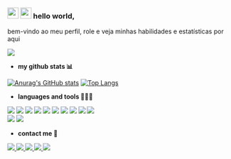 <!--START_SECTION:waka-->
<!--END_SECTION:waka-->
### <img src="https://emojis.slackmojis.com/emojis/images/1531849430/4246/blob-sunglasses.gif?1531849430" width="25"/> <img src="https://media.giphy.com/media/hvRJCLFzcasrR4ia7z/giphy.gif" width="25"> hello world,

<p>
  bem-vindo ao meu perfil, role e veja minhas habilidades e estatísticas por aqui
</p>

 ![](https://komarev.com/ghpvc/?username=barreto-juan&style=plastic&label=Profile+Views&color=blueviolet)  

- <b> my github stats 📊</b>

 [![Anurag's GitHub stats](https://github-readme-stats.vercel.app/api?username=barreto-juan&show_icons=true&theme=dark&border_radius=10px)](https://github.com/anuraghazra/github-readme-stats)
 [![Top Langs](https://github-readme-stats.vercel.app/api/top-langs/?username=barreto-juan&layout=compact&theme=dark&border=10px)](https://github.com/anuraghazra/github-readme-stats)   
 
- <b> languages and tools 🧑‍💻🔨</b>  

<p>
  <img src="https://img.shields.io/badge/-HTML5-E34F26?style=for-the-badge&logo=html5&logoColor=white">
  <img src="https://img.shields.io/badge/-CSS3-1572B6?style=for-the-badge&logo=css3&logoColor=white">
  <img src="https://img.shields.io/badge/-Bootstrap-7952B3?style=for-the-badge&logo=bootstrap&logoColor=white">
  <img src="https://img.shields.io/badge/-PHP-777BB4?style=for-the-badge&logo=php&logoColor=white">
  <img src="https://img.shields.io/badge/-Python-FFD343?style=for-the-badge&logo=python&logoColor=black">
  <img src="https://img.shields.io/badge/-Flask-000000?style=for-the-badge&logo=flask&logoColor=white">
  <img src="https://img.shields.io/badge/-MySQL-F59620?style=for-the-badge&logo=mysql&logoColor=white">
  <img src="https://img.shields.io/badge/-SQLite-003B57?style=for-the-badge&logo=sqlite&logoColor=white">
  <img src="https://img.shields.io/badge/-Kodular-673AB6?style=for-the-badge&logo=&logoColor=white">
  <img src="https://img.shields.io/badge/-Arduino-00979D?style=for-the-badge&logo=arduino&logoColor=white">
  </br>
  <img src="https://img.shields.io/badge/-Atom-66595C?style=for-the-badge&logo=atom&logoColor=white">
  <img src="https://img.shields.io/badge/-VS Code-007ACC?style=for-the-badge&logo=visualstudiocode&logoColor=white">
</p>

- <b>contact me 📮</b>

<p>
  <a href="https://discord.com/">
   <img src="https://img.shields.io/badge/-Discord-5865F2?style=for-the-badge&logo=discord&logoColor=white">
  </a>
 
  <a href="https://www.instagram.com/_p4rd4l_/">
   <img src="https://img.shields.io/badge/-Instagram-E4405F?style=for-the-badge&logo=instagram&logoColor=white">
  </a>
  
  <a href="mailto:jbarreto2105@gmail.com">
   <img src="https://img.shields.io/badge/-Gmail-EA4335?style=for-the-badge&logo=gmail&logoColor=white">
  </a>
 
  <a href="https://www.linkedin.com/in/juan-barreto-167386233/">
   <img src="https://img.shields.io/badge/-LinkedIn-0A66C2?style=for-the-badge&logo=linkedin&logoColor=white">
  </a>
  
  <a href="https://github.com/barreto-juan/">
   <img src="https://img.shields.io/badge/-GitHub-181717?style=for-the-badge&logo=github&logoColor=white">
  </a>
 </p>

